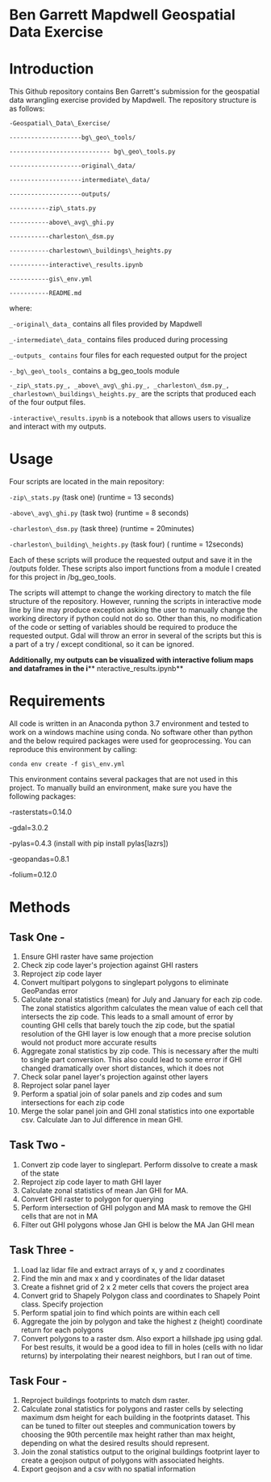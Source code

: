 # **Ben Garrett Mapdwell Geospatial Data Exercise**

# **Introduction**

This Github repository contains Ben Garrett&#39;s submission for the geospatial data wrangling exercise provided by Mapdwell. The repository structure is as follows:
```
-Geospatial\_Data\_Exercise/

--------------------bg\_geo\_tools/

---------------------------- bg\_geo\_tools.py

--------------------original\_data/

--------------------intermediate\_data/

--------------------outputs/

-----------zip\_stats.py

-----------above\_avg\_ghi.py

-----------charleston\_dsm.py

-----------charlestown\_buildings\_heights.py

-----------interactive\_results.ipynb

-----------gis\_env.yml

-----------README.md
```
where:

`_-original\_data_` contains all files provided by Mapdwell

`_-intermediate\_data_` contains files produced during processing

`_-outputs_ contains` four files for each requested output for the project

`-_bg\_geo\_tools_` contains a bg\_geo\_tools module

`-_zip\_stats.py_, _above\_avg\_ghi.py_, _charleston\_dsm.py_, _charlestown\_buildings\_heights.py_` are the scripts that produced each of the four output files.

`-interactive\_results.ipynb` is a notebook that allows users to visualize and interact with my outputs.

# **Usage**

Four scripts are located in the main repository:

`-zip\_stats.py` (task one) (runtime = 13 seconds)

`-above\_avg\_ghi.py` (task two) (runtime = 8 seconds)

`-charleston\_dsm.py` (task three) (runtime = 20minutes)

`-charleston\_building\_heights.py` (task four) ( runtime = 12seconds)

Each of these scripts will produce the requested output and save it in the /outputs folder. These scripts also import functions from a module I created for this project in /bg\_geo\_tools.

The scripts will attempt to change the working directory to match the file structure of the repository. However, running the scripts in interactive mode line by line may produce exception asking the user to manually change the working directory if python could not do so. Other than this, no modification of the code or setting of variables should be required to produce the requested output. Gdal will throw an error in several of the scripts but this is a part of a try / except conditional, so it can be ignored.

**Additionally, my outputs can be visualized with interactive folium maps and dataframes in the i**** nteractive\_results.ipynb**

# **Requirements**

All code is written in an Anaconda python 3.7 environment and tested to work on a windows machine using conda. No software other than python and the below required packages were used for geoprocessing. You can reproduce this environment by calling:

```
conda env create -f gis\_env.yml
```

This environment contains several packages that are not used in this project. To manually build an environment, make sure you have the following packages:

-rasterstats=0.14.0

-gdal=3.0.2

-pylas=0.4.3 (install with pip install pylas[lazrs])

-geopandas=0.8.1

-folium=0.12.0

# **Methods**

## **Task One -**

1. Ensure GHI raster have same projection
2. Check zip code layer&#39;s projection against GHI rasters
3. Reproject zip code layer
4. Convert multipart polygons to singlepart polygons to eliminate GeoPandas error
5. Calculate zonal statistics (mean) for July and January for each zip code. The zonal statistics algorithm calculates the mean value of each cell that intersects the zip code. This leads to a small amount of error by counting GHI cells that barely touch the zip code, but the spatial resolution of the GHI layer is low enough that a more precise solution would not product more accurate results
6. Aggregate zonal statistics by zip code. This is necessary after the multi to single part conversion. This also could lead to some error if GHI changed dramatically over short distances, which it does not
7. Check solar panel layer&#39;s projection against other layers
8. Reproject solar panel layer
9. Perform a spatial join of solar panels and zip codes and sum intersections for each zip code
10. Merge the solar panel join and GHI zonal statistics into one exportable csv. Calculate Jan to Jul difference in mean GHI.

## **Task**  **Two**  **-**

1. Convert zip code layer to singlepart. Perform dissolve to create a mask of the state
2. Reproject zip code layer to math GHI layer
3. Calculate zonal statistics of mean Jan GHI for MA.
4. Convert GHI raster to polygon for querying
5. Perform intersection of GHI polygon and MA mask to remove the GHI cells that are not in MA
6. Filter out GHI polygons whose Jan GHI is below the MA Jan GHI mean

## **Task**  **Three**  **-**

1. Load laz lidar file and extract arrays of x, y and z coordinates
2. Find the min and max x and y coordinates of the lidar dataset
3. Create a fishnet grid of 2 x 2 meter cells that covers the project area
4. Convert grid to Shapely Polygon class and coordinates to Shapely Point class. Specify projection
5. Perform spatial join to find which points are within each cell
6. Aggregate the join by polygon and take the highest z (height) coordinate return for each polygons
7. Convert polygons to a raster dsm. Also export a hillshade jpg using gdal. For best results, it would be a good idea to fill in holes (cells with no lidar returns) by interpolating their nearest neighbors, but I ran out of time.

## **Task**  **Four**  **-**

1. Reproject buildings footprints to match dsm raster.
2. Calculate zonal statistics for polygons and raster cells by selecting maximum dsm height for each building in the footprints dataset. This can be tuned to filter out steeples and communication towers by choosing the 90th percentile max height rather than max height, depending on what the desired results should represent.
3. Join the zonal statistics output to the original buildings footprint layer to create a geojson output of polygons with associated heights.
4. Export geojson and a csv with no spatial information
